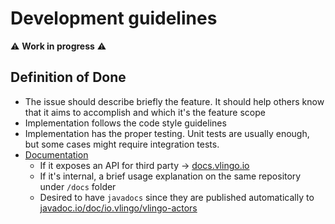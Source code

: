 # Development guidelines

:warning: __Work in progress__ :warning:

## Definition of Done

- The issue should describe briefly the feature. It should help others know that it aims to accomplish and which it's the feature scope
- Implementation follows the code style guidelines
- Implementation has the proper testing. Unit tests are usually enough, but some cases might require integration tests.
- [Documentation](../documentation/README.md)
  - If it exposes an API for third party → [docs.vlingo.io][docs]
  - If it's internal, a brief usage explanation on the same repository under `/docs` folder
  - Desired to have `javadocs` since they are published automatically to [javadoc.io/doc/io.vlingo/vlingo-actors][javadocs]

[docs]: https://docs.vlingo.io
[javadocs]: https://javadoc.io/doc/io.vlingo/vlingo-actors